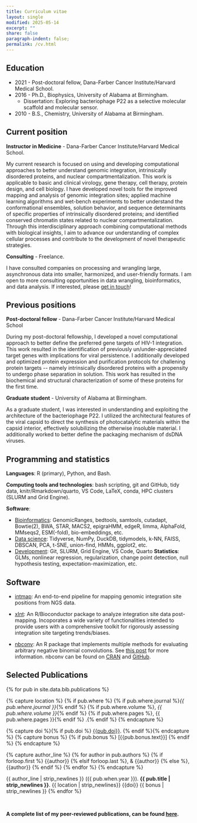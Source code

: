 ```yaml
---
title: Curriculum vitae
layout: single
modified: 2025-05-14
excerpt: ""
share: false
paragraph-indent: false;
permalink: /cv.html
---
```


## <i class="fas fa-graduation-cap"></i> Education

  - 2021 - Post-doctoral fellow, Dana-Farber Cancer Institute/Harvard Medical School.
  - 2016 - Ph.D., Biophysics, University of Alabama at Birmingham.
      - Dissertation: Exploring bacteriophage P22 as a selective molecular scaffold and molecular sensor.
  - 2010 - B.S., Chemistry, University of Alabama at Birmingham.

## <i class="fas fa-user-astronaut"></i> Current position

**Instructor in Medicine** - Dana-Farber Cancer Institute/Harvard Medical School.

My current research is focused on using and developing computational approaches to better understand genomic integration, intrinsically disordered proteins, and nuclear compartmentalization. This work is applicable to basic and clinical virology, gene therapy, cell therapy, protein design, and cell biology. I have developed novel tools for the improved mapping and analysis of genomic integration sites; applied machine learning algorithms and wet-bench experiments to better understand the conformational ensembles, solution behavior, and sequence determinants of specific properties of intrinsically disordered proteins; and identified conserved chromatin states related to nuclear compartmentalization. Through this interdisciplinary approach combining computational methods with biological insights, I aim to advance our understanding of complex cellular processes and contribute to the development of novel therapeutic strategies.

**Consulting** - Freelance.

I have consulted companies on processing and wrangling large, asynchronous data into smaller, harmonized, and user-friendly formats. I am open to more consulting opportunities in data wrangling, bioinformatics, and data analysis. If interested, please [get in touch](mailto:gregoryjbedwell@gmail.com)!


## <i class="fas fa-map-marker-alt"></i> Previous positions

**Post-doctoral fellow** - Dana-Farber Cancer Institute/Harvard Medical School

During my post-doctoral fellowship, I developed a novel computational approach to better define the preferred gene targets of HIV-1 integration. This work resulted in the identification of previously un/under-appreciated target genes with implications for viral persistence. I additionally developed and optimized protein expression and purification protocols for challening protein targets -- namely intrinsically disordered proteins with a propensity to undergo phase separation in solution. This work has resulted in the biochemical and structural characterization of some of these proteins for the first time.

**Graduate student** - University of Alabama at Birmingham.

As a graduate student, I was interested in understanding and exploiting the architecture of the bacteriophage P22. I utilized the architectural features of the viral capsid to direct the synthesis of photocatalytic materials within the capsid interior, effectively solubilizing the otherwise insoluble material. I additionally worked to better define the packaging mechanism of dsDNA viruses.


## <i class="fas fa-chart-bar"></i> Programming and statistics

**Languages**: R (primary), Python, and Bash.

**Computing tools and technologies**: bash scripting, git and GitHub, tidy data, knitr/Rmarkdown/quarto, VS Code, LaTeX, conda, HPC clusters (SLURM and Grid Engine).

**Software**: 
  - <u>Bioinformatics</u>: GenomicRanges, bedtools, samtools, cutadapt, Bowtie(2), BWA, STAR, MACS2, epigraHMM, edgeR, limma, AlphaFold, MMseqs2, ESM(-fold), bio-embeddings, etc.
  - <u>Data science</u>: Tidyverse, NumPy, DuckDB, tidymodels, k-NN, FAISS, DBSCAN, PCA, t-SNE, union-find, HMMs, ggplot2, etc.
  - <u>Development</u>: Git, SLURM, Grid Engine, VS Code, Quarto
**Statistics**: GLMs, nonlinear regression, regularization, change point detection, null hypothesis testing, expectation-maximization, etc.

## <i class="fas fa-code"></i> Software

- [intmap](https://github.com/gbedwell/intmap): An end-to-end pipeline for mapping genomic integration site positions from NGS data.

- [xInt](https://github.com/gbedwell/xInt): An R/Bioconductor package to analyze integration site data post-mapping. Incoporates a wide variety of functionalities intended to provide users with a comprehensive toolkit for rigorously assessing integration site targeting trends/biases.

- [nbconv](https://github.com/gbedwell/nbconv): An R package that implements multiple methods for evaluating arbitrary negative binomial convolutions. See [this post](https://gbedwell.github.io/nb-convolutions/) for more information. nbconv can be found on [CRAN](https://cran.r-project.org/web/packages/nbconv/index.html) and [GitHub](https://github.com/gbedwell/nbconv).


## <i class="fas fa-align-left"></i> Selected Publications

{% for pub in site.data.bib.publications %}

{% capture location %}
{% if pub.where %}
{% if pub.where.journal %}_{{ pub.where.journal }}_{% endif %}
{% if pub.where.volume %}, _{{ pub.where.volume }}_{% endif %}
{% if pub.where.pages %}, {{ pub.where.pages }}{% endif %}
.{% endif %}
{% endcapture %}

{% capture doi %}{% if pub.doi %} [{{pub.doi}}](http://doi.org/{{pub.doi}}). {% endif %}{% endcapture %}
{% capture bonus %}
{% if pub.bonus %}
[{{pub.bonus.text}}]
{% endif %}
{% endcapture %}

{% capture author_line %}
{% for author in pub.authors %}
{% if forloop.first %} {{author}}
{% elsif forloop.last %}, & {{author}}
{% else %}, {{author}}
{% endif %}
{% endfor %}
{% endcapture %}

{{ author_line | strip_newlines }} ({{ pub.when.year }}). **{{ pub.title | strip_newlines }}**. {{ location | strip_newlines}} {{doi}} {{ bonus  | strip_newlines }}
{% endfor %}

<br>

**A complete list of my peer-reviewed publications, can be found [here](https://pubmed.ncbi.nlm.nih.gov/?term=%28Bedwell+GJ+AND+Prevelige+PE%29+OR+%28Bedwell+GJ+AND+Engelman%29+OR+%28Bedwell+GJ+AND+Schneider%29+OR+%28Bedwell+GJ+AND+Saad%29+OR+%28Bedwell+GJ+AND+Bedwell+DM%29).**



